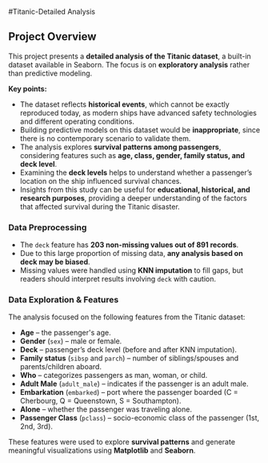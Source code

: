 #Titanic-Detailed Analysis

## Project Overview

This project presents a **detailed analysis of the Titanic dataset**, a built-in dataset available in Seaborn. The focus is on **exploratory analysis** rather than predictive modeling.

**Key points:**
- The dataset reflects **historical events**, which cannot be exactly reproduced today, as modern ships have advanced safety technologies and different operating conditions.
- Building predictive models on this dataset would be **inappropriate**, since there is no contemporary scenario to validate them.
- The analysis explores **survival patterns among passengers**, considering features such as **age, class, gender, family status, and deck level**.
- Examining the **deck levels** helps to understand whether a passenger’s location on the ship influenced survival chances.
- Insights from this study can be useful for **educational, historical, and research purposes**, providing a deeper understanding of the factors that affected survival during the Titanic disaster.
  
### Data Preprocessing

- The `deck` feature has **203 non-missing values out of 891 records**.  
- Due to this large proportion of missing data, **any analysis based on deck may be biased**.  
- Missing values were handled using **KNN imputation** to fill gaps, but readers should interpret results involving `deck` with caution.

### Data Exploration & Features

The analysis focused on the following features from the Titanic dataset:

- **Age** – the passenger's age.  
- **Gender** (`sex`) – male or female.  
- **Deck** – passenger’s deck level (before and after KNN imputation).  
- **Family status** (`sibsp` and `parch`) – number of siblings/spouses and parents/children aboard.  
- **Who** – categorizes passengers as man, woman, or child.  
- **Adult Male** (`adult_male`) – indicates if the passenger is an adult male.  
- **Embarkation** (`embarked`) – port where the passenger boarded (C = Cherbourg, Q = Queenstown, S = Southampton).  
- **Alone** – whether the passenger was traveling alone.  
- **Passenger Class** (`pclass`) – socio-economic class of the passenger (1st, 2nd, 3rd).  

These features were used to explore **survival patterns** and generate meaningful visualizations using **Matplotlib** and **Seaborn**.  
